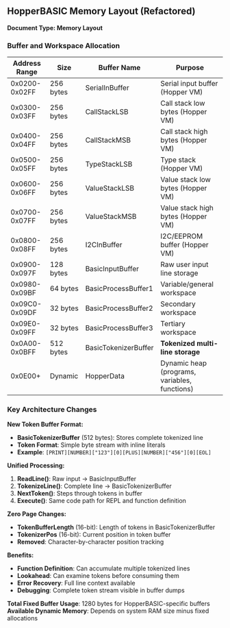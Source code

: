 ## HopperBASIC Memory Layout (Refactored)
**Document Type: Memory Layout**

### Buffer and Workspace Allocation

| Address Range | Size | Buffer Name | Purpose |
|---------------|------|-------------|---------|
| 0x0200-0x02FF | 256 bytes | SerialInBuffer | Serial input buffer (Hopper VM) |
| 0x0300-0x03FF | 256 bytes | CallStackLSB | Call stack low bytes (Hopper VM) |
| 0x0400-0x04FF | 256 bytes | CallStackMSB | Call stack high bytes (Hopper VM) |
| 0x0500-0x05FF | 256 bytes | TypeStackLSB | Type stack (Hopper VM) |
| 0x0600-0x06FF | 256 bytes | ValueStackLSB | Value stack low bytes (Hopper VM) |
| 0x0700-0x07FF | 256 bytes | ValueStackMSB | Value stack high bytes (Hopper VM) |
| 0x0800-0x08FF | 256 bytes | I2CInBuffer | I2C/EEPROM buffer (Hopper VM) |
| 0x0900-0x097F | 128 bytes | BasicInputBuffer | Raw user input line storage |
| 0x0980-0x09BF | 64 bytes | BasicProcessBuffer1 | Variable/general workspace |
| 0x09C0-0x09DF | 32 bytes | BasicProcessBuffer2 | Secondary workspace |
| 0x09E0-0x09FF | 32 bytes | BasicProcessBuffer3 | Tertiary workspace |
| 0x0A00-0x0BFF | 512 bytes | BasicTokenizerBuffer | **Tokenized multi-line storage** |
| 0x0E00+ | Dynamic | HopperData | Dynamic heap (programs, variables, functions) |

### Key Architecture Changes

**New Token Buffer Format:**
- **BasicTokenizerBuffer** (512 bytes): Stores complete tokenized line
- **Token Format**: Simple byte stream with inline literals
- **Example**: `[PRINT][NUMBER]["123"][0][PLUS][NUMBER]["456"][0][EOL]`

**Unified Processing:**
1. **ReadLine()**: Raw input → BasicInputBuffer
2. **TokenizeLine()**: Complete line → BasicTokenizerBuffer  
3. **NextToken()**: Steps through tokens in buffer
4. **Execute()**: Same code path for REPL and function definition

**Zero Page Changes:**
- **TokenBufferLength** (16-bit): Length of tokens in BasicTokenizerBuffer
- **TokenizerPos** (16-bit): Current position in token buffer
- **Removed**: Character-by-character position tracking

**Benefits:**
- **Function Definition**: Can accumulate multiple tokenized lines
- **Lookahead**: Can examine tokens before consuming them
- **Error Recovery**: Full line context available
- **Debugging**: Complete token stream visible in buffer dumps

**Total Fixed Buffer Usage**: 1280 bytes for HopperBASIC-specific buffers  
**Available Dynamic Memory**: Depends on system RAM size minus fixed allocations